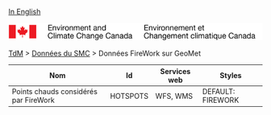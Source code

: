 [In English](geomet-firework_en.md)

![ECCC logo](../../img_eccc-logo.png)

[TdM](../../readme_fr.md) > [Données du SMC](../readme_fr.md) > Données FireWork sur GeoMet


Nom                                   | Id       | Services web | Styles           
--------------------------------------|----------|--------------|------------------
Points chauds considérés par FireWork | HOTSPOTS | WFS, WMS     | DEFAULT: FIREWORK

